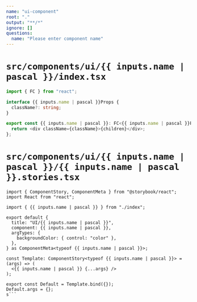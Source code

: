```yaml
---
name: "ui-component"
root: "."
output: "**/*"
ignore: []
questions:
  name: "Please enter component name"
---
```


# `src/components/ui/{{ inputs.name | pascal }}/index.tsx`

```ts
import { FC } from "react";

interface {{ inputs.name | pascal }}Props {
  className?: string;
}

export const {{ inputs.name | pascal }}: FC<{{ inputs.name | pascal }}Props> = ({ children, className }) => {
  return <div className={className}>{children}</div>;
};
```

# `src/components/ui/{{ inputs.name | pascal }}/{{ inputs.name | pascal }}.stories.tsx`

````tsx
import { ComponentStory, ComponentMeta } from "@storybook/react";
import React from "react";

import { {{ inputs.name | pascal }} } from "./index";

export default {
  title: "UI/{{ inputs.name | pascal }}",
  component: {{ inputs.name | pascal }},
  argTypes: {
    backgroundColor: { control: "color" },
  },
} as ComponentMeta<typeof {{ inputs.name | pascal }}>;

const Template: ComponentStory<typeof {{ inputs.name | pascal }}> = (args) => (
  <{{ inputs.name | pascal }} {...args} />
);

export const Default = Template.bind({});
Default.args = {};
s```
````
